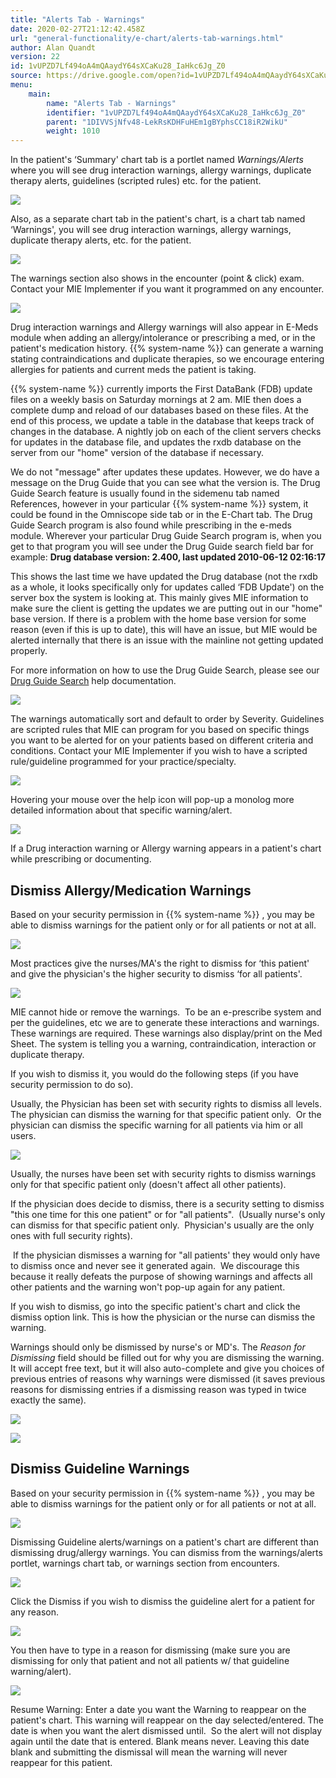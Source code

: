 ```yaml
---
title: "Alerts Tab - Warnings"
date: 2020-02-27T21:12:42.458Z
url: "general-functionality/e-chart/alerts-tab-warnings.html"
author: Alan Quandt
version: 22
id: 1vUPZD7Lf494oA4mQAaydY64sXCaKu28_IaHkc6Jg_Z0
source: https://drive.google.com/open?id=1vUPZD7Lf494oA4mQAaydY64sXCaKu28_IaHkc6Jg_Z0
menu:
    main:
        name: "Alerts Tab - Warnings"
        identifier: "1vUPZD7Lf494oA4mQAaydY64sXCaKu28_IaHkc6Jg_Z0"
        parent: "1DIVVSjNfv48-LekRsKDHFuHEm1gBYphsCC18iR2WikU"
        weight: 1010
---
```

In the patient's ‘Summary' chart tab is a portlet named *Warnings/Alerts* where you will see drug interaction warnings, allergy warnings, duplicate therapy alerts, guidelines (scripted rules) etc. for the patient.

![](../../external_files/2cbea98948527a18e47588ba7d1b205a.png)

Also, as a separate chart tab in the patient's chart, is a chart tab named ‘Warnings', you will see drug interaction warnings, allergy warnings, duplicate therapy alerts, etc. for the patient.

![](../../external_files/ea9a50ec054bf5bde2b4e1815e3bcf9a.png)

The warnings section also shows in the encounter (point & click) exam. Contact your MIE Implementer if you want it programmed on any encounter.

![](../../external_files/bf1cb7f245e852de1597fc03197e7cca.png)

Drug interaction warnings and Allergy warnings will also appear in E-Meds module when adding an allergy/intolerance or prescribing a med, or in the patient's medication history. {{% system-name %}} can generate a warning stating contraindications and duplicate therapies, so we encourage entering allergies for patients and current meds the patient is taking.

{{% system-name %}} currently imports the First DataBank (FDB) update files on a weekly basis on Saturday mornings at 2 am. MIE then does a complete dump and reload of our databases based on these files. At the end of this process, we update a table in the database that keeps track of changes in the database. A nightly job on each of the client servers checks for updates in the database file, and updates the rxdb database on the server from our "home" version of the database if necessary.

We do not "message" after updates these updates. However, we do have a message on the Drug Guide that you can see what the version is. The Drug Guide Search feature is usually found in the sidemenu tab named References, however in your particular {{% system-name %}} system, it could be found in the Omniscope side tab or in the E-Chart tab. The Drug Guide Search program is also found while prescribing in the e-meds module. Wherever your particular Drug Guide Search program is, when you get to that program you will see under the Drug Guide search field bar for example: **Drug database version: 2.400, last updated 2010-06-12 02:16:17**

This shows the last time we have updated the Drug database (not the rxdb as a whole, it looks specifically only for updates called ‘FDB Update') on the server box the system is looking at. This mainly gives MIE information to make sure the client is getting the updates we are putting out in our "home" base version. If there is a problem with the home base version for some reason (even if this is up to date), this will have an issue, but MIE would be alerted internally that there is an issue with the mainline not getting updated properly.

For more information on how to use the Drug Guide Search, please see our [Drug Guide Search](../medication-management-and-e-prescribing/drug-guide-search.html) help documentation.

![](../../external_files/a6c94fdebda62bc8d59c4a431bbb84ee.png)

The warnings automatically sort and default to order by Severity. Guidelines are scripted rules that MIE can program for you based on specific things you want to be alerted for on your patients based on different criteria and conditions. Contact your MIE Implementer if you wish to have a scripted rule/guideline programmed for your practice/specialty.

![](../../external_files/ea9a50ec054bf5bde2b4e1815e3bcf9a.png)

Hovering your mouse over the  help icon will pop-up a monolog more detailed information about that specific warning/alert.

![](../../external_files/67b4d6274890dfe33446eee8e6ca7e51.png)

If a Drug interaction warning or Allergy warning appears in a patient's chart while prescribing or documenting.

## Dismiss Allergy/Medication Warnings

Based on your security permission in {{% system-name %}} , you may be able to dismiss warnings for the patient only or for all patients or not at all.

![](../../external_files/f6dc58099ecde671f2bec4ad7ebd8424.png)

Most practices give the nurses/MA's the right to dismiss for ‘this patient' and give the physician's the higher security to dismiss ‘for all patients'.

![](../../external_files/ea9a50ec054bf5bde2b4e1815e3bcf9a.png)

MIE cannot hide or remove the warnings.  To be an e-prescribe system and per the guidelines, etc we are to generate these interactions and warnings.  These warnings are required. These warnings also display/print on the Med Sheet. The system is telling you a warning, contraindication, interaction or duplicate therapy.

If you wish to dismiss it, you would do the following steps (if you have security permission to do so).

Usually, the Physician has been set with security rights to dismiss all levels.  The physician can dismiss the warning for that specific patient only.  Or the physician can dismiss the specific warning for all patients via him or all users.

![](../../external_files/58783049570c0079aa296c5130b4a4a3.png)

Usually, the nurses have been set with security rights to dismiss warnings only for that specific patient only (doesn't affect all other patients).

If the physician does decide to dismiss, there is a security setting to dismiss "this one time for this one patient" or for "all patients".  (Usually nurse's only can dismiss for that specific patient only.  Physician's usually are the only ones with full security rights).

 If the physician dismisses a warning for "all patients' they would only have to dismiss once and never see it generated again.  We discourage this because it really defeats the purpose of showing warnings and affects all other patients and the warning won't pop-up again for any patient.

If you wish to dismiss, go into the specific patient's chart and click the dismiss option link. This is how the physician or the nurse can dismiss the warning.

Warnings should only be dismissed by nurse's or MD's. The *Reason for Dismissing* field should be filled out for why you are dismissing the warning. It will accept free text, but it will also auto-complete and give you choices of previous entries of reasons why warnings were dismissed (it saves previous reasons for dismissing entries if a dismissing reason was typed in twice exactly the same).

![](../../external_files/2cbea98948527a18e47588ba7d1b205a.png)

![](../../external_files/45dc05518494402b8e61b822563a3cbc.png)

## Dismiss Guideline Warnings

Based on your security permission in {{% system-name %}} , you may be able to dismiss warnings for the patient only or for all patients or not at all.

![](../../external_files/f6dc58099ecde671f2bec4ad7ebd8424.png)

Dismissing Guideline alerts/warnings on a patient's chart are different than dismissing drug/allergy warnings. You can dismiss from the warnings/alerts portlet, warnings chart tab, or warnings section from encounters.

![](../../external_files/2cbea98948527a18e47588ba7d1b205a.png)

Click the Dismiss if you wish to dismiss the guideline alert for a patient for any reason.

![](../../external_files/1a3a1d5923e71b29eaffb050bd1fa150.png)

You then have to type in a reason for dismissing (make sure you are dismissing for only that patient and not all patients w/ that guideline warning/alert).

![](../../external_files/ee7e34ed6a775f5371613d4767b4ca21.png)

Resume Warning: Enter a date you want the Warning to reappear on the patient's chart. This warning will reappear on the day selected/entered. The date is when you want the alert dismissed until.  So the alert will not display again until the date that is entered. Blank means never. Leaving this date blank and submitting the dismissal will mean the warning will never reappear for this patient.

